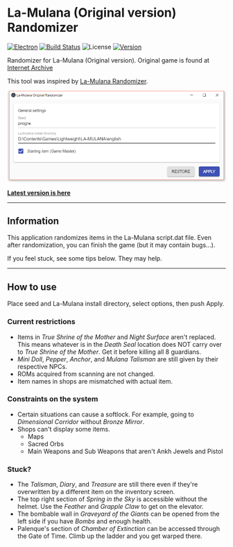 La-Mulana (Original version) Randomizer
====

[![Electron](https://img.shields.io/badge/powered%20by-Electron-blue.svg)](https://electronjs.org/)
[![Build Status](https://travis-ci.org/progre/lmorandomizer.svg?branch=master)](https://travis-ci.org/progre/lmorandomizer) ![License](https://img.shields.io/github/license/progre/lmorandomizer.svg) [![Version](https://img.shields.io/github/release/progre/lmorandomizer/all.svg)](https://github.com/progre/lmorandomizer/releases)

Randomizer for La-Mulana (Original version). Original game is found at [Internet Archive](https://archive.org/details/La-Mulana)

This tool was inspired by [La-Mulana Randomizer](https://github.com/thezerothcat/LaMulanaRandomizer/wiki).

<img width="750" src="window.png">

**[Latest version is here](https://github.com/progre/lmorandomizer/releases)**

----

Information
----

This application randomizes items in the La-Mulana script.dat file. Even after randomization, you can finish the game (but it may contain bugs...).

If you feel stuck, see some tips below. They may help.

----

How to use
----

Place seed and La-Mulana install directory, select options, then push Apply.

### Current restrictions

- Items in *True Shrine of the Mother* and *Night Surface* aren't replaced.
  This means whatever is in the *Death Seal* location does NOT carry over to *True Shrine of the Mother*. Get it before killing all 8 guardians.
- *Mini Doll*, *Pepper*, *Anchor*, and *Mulana Talisman* are still given by their respective NPCs.
- ROMs acquired from scanning are not changed.
- Item names in shops are mismatched with actual item.

### Constraints on the system

- Certain situations can cause a softlock. For example, going to *Dimensional Corridor* without *Bronze Mirror*.
- Shops can't display some items.
  - Maps
  - Sacred Orbs
  - Main Weapons and Sub Weapons that aren't Ankh Jewels and Pistol

### Stuck?

- The *Talisman*, *Diary*, and *Treasure* are still there even if they're overwritten by a different item on the inventory screen.
- The top right section of *Spring in the Sky* is accessible without the helmet. Use the *Feather* and *Grapple Claw* to get on the elevator.
- The bombable wall in *Graveyard of the Giants* can be opened from the left side if you have *Bombs* and enough health.
- Palenque's section of *Chamber of Extinction* can be accessed through the Gate of Time. Climb up the ladder and you get warped there.
